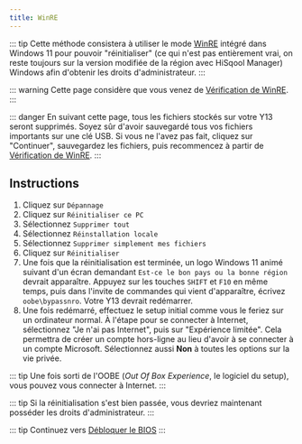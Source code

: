 ```yaml
---
title: WinRE
---
```


::: tip
Cette méthode consistera à utiliser le mode [WinRE](https://learn.microsoft.com/fr-fr/windows-hardware/manufacture/desktop/windows-recovery-environment--windows-re--technical-reference?view=windows-11) intégré dans Windows 11 pour pouvoir "réinitialiser" (ce qui n'est pas entièrement vrai, on reste toujours sur la version modifiée de la région avec HiSqool Manager) Windows afin d'obtenir les droits d'administrateur.
:::

::: warning
Cette page considère que vous venez de [Vérification de WinRE](/winre-verification.html).
:::

::: danger
En suivant cette page, tous les fichiers stockés sur votre Y13 seront supprimés. Soyez sûr d'avoir sauvegardé tous vos fichiers importants sur une clé USB. Si vous ne l'avez pas fait, cliquez sur "Continuer", sauvegardez les fichiers, puis recommencez à partir de [Vérification de WinRE](/winre-verification.html).
:::

## Instructions

1. Cliquez sur `Dépannage`
2. Cliquez sur `Réinitialiser ce PC`
3. Sélectionnez `Supprimer tout`
3. Sélectionnez `Réinstallation locale`
4. Sélectionnez `Supprimer simplement mes fichiers`
5. Cliquez sur `Réinitialiser`
6. Une fois que la réinitialisation est terminée, un logo Windows 11 animé suivant d'un écran demandant `Est-ce le bon pays ou la bonne région` devrait apparaître. Appuyez sur les touches `SHIFT` et `F10` en même temps, puis dans l'invite de commandes qui vient d'apparaître, écrivez `oobe\bypassnro`. Votre Y13 devrait redémarrer.
7. Une fois redémarré, effectuez le setup initial comme vous le feriez sur un ordinateur normal. À l'étape pour se connecter à Internet, sélectionnez "Je n'ai pas Internet", puis sur "Expérience limitée". Cela permettra de créer un compte hors-ligne au lieu d'avoir à se connecter à un compte Microsoft. Sélectionnez aussi **Non** à toutes les options sur la vie privée.

::: tip
Une fois sorti de l'OOBE (*Out Of Box Experience*, le logiciel du setup), vous pouvez vous connecter à Internet.
:::

::: tip
Si la réinitialisation s'est bien passée, vous devriez maintenant posséder les droits d'administrateur.
:::

::: tip
Continuez vers [Débloquer le BIOS](/unlock-bios.html)
:::